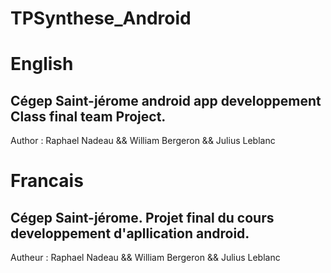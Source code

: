 # TPSynthese_Android
# English
## Cégep Saint-jérome android app developpement Class final team Project.
Author : Raphael Nadeau && William Bergeron && Julius Leblanc

# Francais
## Cégep Saint-jérome. Projet final du cours developpement d'apllication android.
Autheur : Raphael Nadeau && William Bergeron && Julius Leblanc
